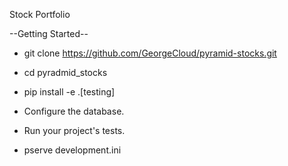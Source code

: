 Stock Portfolio

--Getting Started--

- git clone https://github.com/GeorgeCloud/pyramid-stocks.git

- cd pyradmid_stocks

- pip install -e .[testing]

- Configure the database.

- Run your project's tests.

- pserve development.ini

